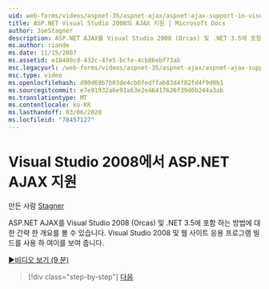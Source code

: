 ```yaml
---
uid: web-forms/videos/aspnet-35/aspnet-ajax/aspnet-ajax-support-in-visual-studio-2008
title: ASP.NET Visual Studio 2008의 AJAX 지원 | Microsoft Docs
author: JoeStagner
description: ASP.NET AJAX를 Visual Studio 2008 (Orcas) 및 .NET 3.5에 포함 하는 방법에 대 한 간략 한 개요를 볼 수 있습니다. Visual Studio를 사용 하 여이를 보여 줍니다.
ms.author: riande
ms.date: 11/15/2007
ms.assetid: e18480cd-432c-47e5-bcfe-4cb86ebf73ab
msc.legacyurl: /web-forms/videos/aspnet-35/aspnet-ajax/aspnet-ajax-support-in-visual-studio-2008
msc.type: video
ms.openlocfilehash: d90d69b7b03de4cb6fedffab83d4f82fd4f9d0b1
ms.sourcegitcommit: e7e91932a6e91a63e2e46417626f39d6b244a3ab
ms.translationtype: MT
ms.contentlocale: ko-KR
ms.lasthandoff: 03/06/2020
ms.locfileid: "78457127"
---
```

# <a name="aspnet-ajax-support-in-visual-studio-2008"></a>Visual Studio 2008에서 ASP.NET AJAX 지원

만든 사람 [Stagner](https://github.com/JoeStagner)

ASP.NET AJAX를 Visual Studio 2008 (Orcas) 및 .NET 3.5에 포함 하는 방법에 대 한 간략 한 개요를 볼 수 있습니다. Visual Studio 2008 및 웹 사이트 응용 프로그램 빌드를 사용 하 여이를 보여 줍니다.

[&#9654;비디오 보기 (9 분)](https://channel9.msdn.com/Blogs/ASP-NET-Site-Videos/aspnet-ajax-support-in-visual-studio-2008)

> [!div class="step-by-step"]
> [다음](adding-ajax-functionality-to-an-existing-aspnet-page.md)
